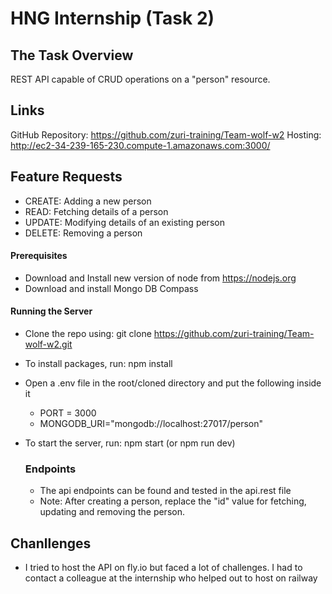 # HNG Internship (Task 2)

## The Task Overview

REST API capable of CRUD operations on a "person" resource.

## Links

GitHub Repository: https://github.com/zuri-training/Team-wolf-w2
Hosting: http://ec2-34-239-165-230.compute-1.amazonaws.com:3000/

## Feature Requests

- CREATE: Adding a new person
- READ: Fetching details of a person
- UPDATE: Modifying details of an existing person
- DELETE: Removing a person

#### Prerequisites

- Download and Install new version of node from https://nodejs.org
- Download and install Mongo DB Compass

#### Running the Server

- Clone the repo using: git clone https://github.com/zuri-training/Team-wolf-w2.git
- To install packages, run: npm install
- Open a .env file in the root/cloned directory and put the following inside it
  - PORT = 3000
  - MONGODB_URI="mongodb://localhost:27017/person"
- To start the server, run: npm start (or npm run dev)

  ### Endpoints

  - The api endpoints can be found and tested in the api.rest file
  - Note: After creating a person, replace the "id" value for fetching, updating and removing the person.

## Chanllenges 
- I tried to host the API on fly.io but faced a lot of challenges. I had to contact a colleague at the internship who helped out to host on railway
